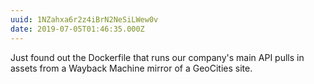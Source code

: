 ```yaml
---
uuid: 1NZahxa6r2z4iBrN2NeSiLWew0v
date: 2019-07-05T01:46:35.000Z
---
```


Just found out the Dockerfile that runs our company's main API pulls in assets from a Wayback Machine mirror of a GeoCities site.